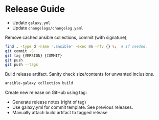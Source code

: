 # Release Guide

* Update `galaxy.yml`
* Update `changelogs/changelog.yaml`

Remove cached ansible collections, commit (with signature),
``` bash
find . -type d -name '.ansible' -exec rm -rfv {} \;  # If needed.
git commit -S
git tag {VERSION} {COMMIT}
git push
git push --tags
```

Build release artifact. Sanity check size/contents for unwanted inclusions.
``` bash
ansible-galaxy collection build
```

Create new release on GitHub using tag:
* Generate release notes (right of tag)
* Use galaxy.yml for commit template. See previous releases.
* Manually attach build artifact to tagged release
